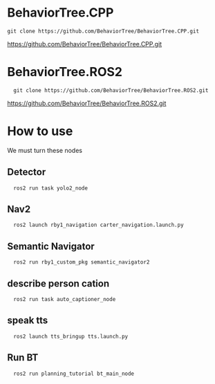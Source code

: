 # BehaviorTree.CPP

```git clone https://github.com/BehaviorTree/BehaviorTree.CPP.git```


https://github.com/BehaviorTree/BehaviorTree.CPP.git

# BehaviorTree.ROS2
```
  git clone https://github.com/BehaviorTree/BehaviorTree.ROS2.git
```

https://github.com/BehaviorTree/BehaviorTree.ROS2.git

# How to use

We must turn these nodes

## Detector

```
  ros2 run task yolo2_node
```

## Nav2

```
  ros2 launch rby1_navigation carter_navigation.launch.py
```

## Semantic Navigator

```
  ros2 run rby1_custom_pkg semantic_navigator2
```

## describe person cation

```
  ros2 run task auto_captioner_node
```

## speak tts

```
  ros2 launch tts_bringup tts.launch.py
```
## Run BT
```
  ros2 run planning_tutorial bt_main_node
```
